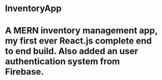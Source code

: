 # InventoryApp
# A MERN inventory management app, my first ever React.js complete end to end build. Also added an user authentication system from Firebase. 
